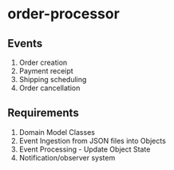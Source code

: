 # order-processor

## Events

1. Order creation
2. Payment receipt
3. Shipping scheduling
4. Order cancellation

## Requirements

1. Domain Model Classes
2. Event Ingestion from JSON files into Objects
3. Event Processing - Update Object State
4. Notification/observer system

